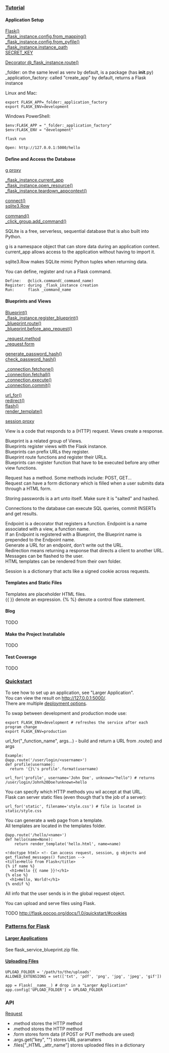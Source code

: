 ### [Tutorial](http://flask.pocoo.org/docs/1.0/tutorial/)

#### Application Setup

[Flask()](http://flask.pocoo.org/docs/1.0/api/#flask.Flask)  
[_flask_instance.config.from_mapping()](http://flask.pocoo.org/docs/1.0/api/#flask.Config.from_mapping)  
[_flask_instance.config.from_pyfile()](http://flask.pocoo.org/docs/1.0/api/#flask.Config.from_pyfile)  
[_flask_instance.instance_path](http://flask.pocoo.org/docs/1.0/api/#flask.Flask.instance_path)  
[SECRET_KEY](http://flask.pocoo.org/docs/1.0/config/#SECRET_KEY)  

[Decorator @_flask_instance.route()](http://flask.pocoo.org/docs/1.0/api/#flask.Flask.route)  



_folder: on the same level as venv by default, is a package (has __init__.py)  
_application_factory: called "create_app" by default, returns a Flask instance  

Linux and Mac:  
```
export FLASK_APP=_folder:_application_factory
export FLASK_ENV=development
```

Windows PowerShell:  
```
$env:FLASK_APP = "_folder:_application_factory"
$env:FLASK_ENV = "development"
```

```
flask run

Open: http://127.0.0.1:5000/hello
```

#### Define and Access the Database

[g proxy](http://flask.pocoo.org/docs/1.0/api/#flask.g)  

[_flask_instance.current_app](http://flask.pocoo.org/docs/1.0/api/#flask.current_app)  
[_flask_instance.open_resource()](http://flask.pocoo.org/docs/1.0/api/#flask.Flask.open_resource)  
[_flask_instance.teardown_appcontext()](http://flask.pocoo.org/docs/1.0/api/#flask.Flask.teardown_appcontext)  

[connect()](https://docs.python.org/3/library/sqlite3.html#sqlite3.connect)  
[sqlite3.Row](https://docs.python.org/3/library/sqlite3.html#sqlite3.Row)  

[command()](https://click.palletsprojects.com/en/7.x/api/#click.command)  
[_click_group.add_command()](https://click.palletsprojects.com/en/7.x/api/#click.Group.add_command)  



SQLite is a free, serverless, sequential database that is also built into Python.  

g is a namespace object that can store data during an application context.  
current_app allows access to the application without having to import it.  

sqlite3.Row makes SQLite mimic Python tuples when returning data.  

You can define, register and run a Flask command.  
```
Define:   @click.command(_command_name)
Register: during _flask_instance creation
Run:      flask _command_name
```

#### Blueprints and Views

[Blueprint()](http://flask.pocoo.org/docs/1.0/api/#flask.Blueprint)  
[_flask_instance.register_blueprint()](http://flask.pocoo.org/docs/1.0/api/#flask.Flask.register_blueprint)  
[_blueprint.route()](http://flask.pocoo.org/docs/1.0/api/#flask.Blueprint.route)  
[_blueprint.before_app_request()](http://flask.pocoo.org/docs/1.0/api/#flask.Blueprint.before_app_request)  

[_request.method](http://flask.pocoo.org/docs/1.0/api/#flask.Request.method)  
[_request.form](http://flask.pocoo.org/docs/1.0/api/#flask.Request.form)  

[generate_password_hash()](http://werkzeug.pocoo.org/docs/0.14/utils/#werkzeug.security.generate_password_hash)  
[check_password_hash()](http://werkzeug.pocoo.org/docs/0.14/utils/#werkzeug.security.check_password_hash)  

[_connection.fetchone()](https://docs.python.org/3/library/sqlite3.html#sqlite3.Cursor.fetchone)  
[_connection.fetchall()](https://docs.python.org/3/library/sqlite3.html#sqlite3.Cursor.fetchall)  
[_connection.execute()](https://docs.python.org/3/library/sqlite3.html#sqlite3.Connection.execute)  
[_connection.commit()](https://docs.python.org/3/library/sqlite3.html#sqlite3.Connection.commit)  

[url_for()](http://flask.pocoo.org/docs/1.0/api/#flask.url_for)  
[redirect()](http://flask.pocoo.org/docs/1.0/api/#flask.redirect)  
[flash()](http://flask.pocoo.org/docs/1.0/api/#flask.flash)  
[render_template()](http://flask.pocoo.org/docs/1.0/api/#flask.render_template)  

[session proxy](http://flask.pocoo.org/docs/1.0/api/#flask.session)   



View is a code that responds to a (HTTP) request. Views create a response.  

Blueprint is a related group of Views.  
Blueprints register views with the Flask instance.  
Blueprints can prefix URLs they register.  
Blueprint route functions and register their URLs.  
Blueprints can register function that have to be executed before any other view functions.  

Request has a method. Some methods include: POST, GET...  
Request can have a form dictionary which is filled when a user submits data through a HTML form.  

Storing passwords is a art unto itself. Make sure it is "salted" and hashed.  

Connections to the database can execute SQL queries, commit INSERTs and get results.  

Endpoint is a decorator that registers a function. Endpoint is a name associated with a view, a function name.  
If an Endpoint is registered with a Blueprint, the Blueprint name is prepended to the Endpoint name.  
Generate a URL for an endpoint, don't write out the URL.  
Redirection means returning a response that directs a client to another URL.  
Messages can be flashed to the user.  
HTML templates can be rendered from their own folder.  

Session is a dictionary that acts like a signed cookie across requests.  

#### Templates and Static Files

Templates are placeholder HTML files.  
{{ }} denote an expression. {% %} denote a control flow statement.  

#### Blog

TODO

#### Make the Project Installable

TODO

#### Test Coverage

TODO

### [Quickstart](http://flask.pocoo.org/docs/1.0/quickstart/#quickstart)

To see how to set up an application, see "Larger Application".  
You can view the result on http://127.0.0.1:5000/.  
There are multiple [deployment options](http://flask.pocoo.org/docs/1.0/deploying/#deployment).  

To swap between development and production mode use:  
```
export FLASK_ENV=development # refreshes the service after each program change
export FLASK_ENV=production
```

url_for("_function_name", args...) - build and return a URL from .route() and args  
```
Example:
@app.route('/user/login/<username>')
def profile(username):
  return '{}\'s profile'.format(username)
  
url_for('profile', username='John Doe', unknown="hello") # returns /user/login/John%20Doe?unknown=hello
```

You can specify which HTTP methods you wil accept at that URL.  
Flask can server static files (even though that's the job of a server):  
```
url_for('static', filename='style.css') # file is located in static/style.css
```

You can generate a web page from a template.  
All templates are located in the templates folder.  
```
@app.route('/hello/<name>')
def hello(name=None):
    return render_template('hello.html', name=name)
```
```
<!doctype html> <!- Can access request, session, g objects and get_flashed_messages() function -->
<title>Hello from Flask</title>
{% if name %}
  <h1>Hello {{ name }}!</h1>
{% else %}
  <h1>Hello, World!</h1>
{% endif %}
```

All info that the user sends is in the global request object.  

You can upload and serve files using Flask.  

TODO http://flask.pocoo.org/docs/1.0/quickstart/#cookies 



### [Patterns for Flask](http://flask.pocoo.org/docs/1.0/patterns/)

#### [Larger Applications](http://flask.pocoo.org/docs/1.0/patterns/packages/)

See flask_service_blueprint.zip file.  

#### [Uploading Files](http://flask.pocoo.org/docs/1.0/patterns/fileuploads/#uploading-files)

```
UPLOAD_FOLDER = '/path/to/the/uploads'
ALLOWED_EXTENSIONS = set(['txt', 'pdf', 'png', 'jpg', 'jpeg', 'gif'])

app = Flask(__name__) # drop in a "Larger Application"
app.config['UPLOAD_FOLDER'] = UPLOAD_FOLDER
```

### API

[Request](http://flask.pocoo.org/docs/1.0/api/#flask.Request)  
* .method stores the HTTP method  
* .method stores the HTTP method  
* .form stores form data (if POST or PUT methods are used)  
* .args.get("key", "") stores URL paramaters  
* .files["_HTML _attr_name"] stores uploaded files in a dictionary  